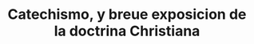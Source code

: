 ---
pid: obj7
grant_year_type: 2016 Digitization Project Grant
institution_name: New-York Historical Society
institution_link: https://www.nyhistory.org/library
collection_name: Five Timicua Language Imprints, 1612-1635
collection_link: http://dcmny.org/islandora/object/nyhs%3Atimucua
description: This digital collection includes five seventeenth-century Mexican imprints
  that are among the earliest known primary sources in the lost Timucua language of
  Spanish Florida and among the first works ever published in a native language of
  the Americas. They owe their survival to antiquarian and linguist Buckingham Smith
  (1810-1871), whose collection of manuscripts and books related to Native American
  cultures and languages was donated to the New-York Historical Society in the 1880s.
title: Catechismo, y breue exposicion de la doctrina Christiana
source: http://dcmny.org/islandora/object/nyhs%3A2428#page/1/mode/2up
permalink: "/projects/obj7/"
layout: projects_item
---